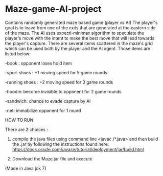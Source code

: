 # Maze-game-AI-project
Contains randomly generated maze based game (player vs AI)
The player's goal is to leave from one of the exits that are generated at the eastern side of the maze. 
The AI uses expecti-minimax algorithm to speculate the player's move with the intent to make the best move that will lead towards the player's capture. 
There are several items scattered in the maze's grid which can be used both by the player and the AI agent.
Those items are listed below: 

-book : opponent loses hold item

-sport shoes : +1 moving speed for 5 game rounds

-running shoes : +2 moving speed for 3 game rounds

-hoodie: become invisible to opponent for 2 game rounds

-sandwich: chance to evade capture by AI

-net: immobilize opponent for 1 round


HOW TO RUN:

There are 2 choices : 

1. compile the java files using command line <javac /*.java> and then build the .jar by following the instructions found here: https://docs.oracle.com/javase/tutorial/deployment/jar/build.html

2. Download the Maze.jar file and execute


(Made in Java jdk 7)

 
